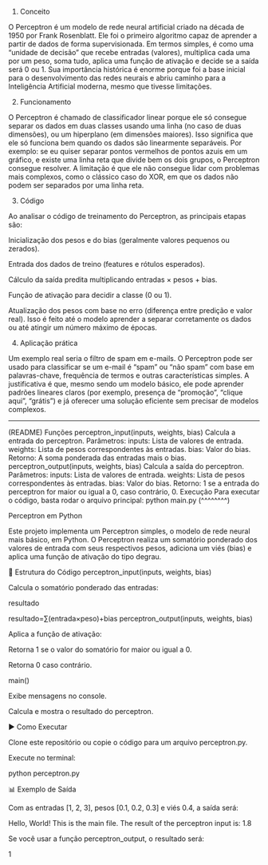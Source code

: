 1. Conceito

O Perceptron é um modelo de rede neural artificial criado na década de 1950 por Frank Rosenblatt. Ele foi o primeiro algoritmo capaz de aprender a partir de dados de forma supervisionada. Em termos simples, é como uma “unidade de decisão” que recebe entradas (valores), multiplica cada uma por um peso, soma tudo, aplica uma função de ativação e decide se a saída será 0 ou 1.
Sua importância histórica é enorme porque foi a base inicial para o desenvolvimento das redes neurais e abriu caminho para a Inteligência Artificial moderna, mesmo que tivesse limitações.

2. Funcionamento

O Perceptron é chamado de classificador linear porque ele só consegue separar os dados em duas classes usando uma linha (no caso de duas dimensões), ou um hiperplano (em dimensões maiores).
Isso significa que ele só funciona bem quando os dados são linearmente separáveis.
Por exemplo: se eu quiser separar pontos vermelhos de pontos azuis em um gráfico, e existe uma linha reta que divide bem os dois grupos, o Perceptron consegue resolver.
A limitação é que ele não consegue lidar com problemas mais complexos, como o clássico caso do XOR, em que os dados não podem ser separados por uma linha reta.

3. Código

Ao analisar o código de treinamento do Perceptron, as principais etapas são:

Inicialização dos pesos e do bias (geralmente valores pequenos ou zerados).

Entrada dos dados de treino (features e rótulos esperados).

Cálculo da saída predita multiplicando entradas × pesos + bias.

Função de ativação para decidir a classe (0 ou 1).

Atualização dos pesos com base no erro (diferença entre predição e valor real). Isso é feito até o modelo aprender a separar corretamente os dados ou até atingir um número máximo de épocas.

4. Aplicação prática

Um exemplo real seria o filtro de spam em e-mails.
O Perceptron pode ser usado para classificar se um e-mail é “spam” ou “não spam” com base em palavras-chave, frequência de termos e outras características simples.
A justificativa é que, mesmo sendo um modelo básico, ele pode aprender padrões lineares claros (por exemplo, presença de “promoção”, “clique aqui”, “grátis”) e já oferecer uma solução eficiente sem precisar de modelos complexos.


--------------------------------------------------------------------------------------------------------------------------------------------------------------------------------------------------------------

(README)
Funções
perceptron_input(inputs, weights, bias)
Calcula a entrada do perceptron.
Parâmetros:
inputs: Lista de valores de entrada.
weights: Lista de pesos correspondentes às entradas.
bias: Valor do bias.
Retorno: A soma ponderada das entradas mais o bias.
perceptron_output(inputs, weights, bias)
Calcula a saída do perceptron.
Parâmetros:
inputs: Lista de valores de entrada.
weights: Lista de pesos correspondentes às entradas.
bias: Valor do bias.
Retorno: 1 se a entrada do perceptron for maior ou igual a 0, caso contrário, 0.
Execução
Para executar o código, basta rodar o arquivo principal:
python main.py
(^^^^^^^^)

Perceptron em Python

Este projeto implementa um Perceptron simples, o modelo de rede neural mais básico, em Python.
O Perceptron realiza um somatório ponderado dos valores de entrada com seus respectivos pesos, adiciona um viés (bias) e aplica uma função de ativação do tipo degrau.

📌 Estrutura do Código
perceptron_input(inputs, weights, bias)

Calcula o somatório ponderado das entradas:

resultado

resultado=∑(entrada×peso)+bias
perceptron_output(inputs, weights, bias)

Aplica a função de ativação:

Retorna 1 se o valor do somatório for maior ou igual a 0.

Retorna 0 caso contrário.

main()

Exibe mensagens no console.

Calcula e mostra o resultado do perceptron.

▶️ Como Executar

Clone este repositório ou copie o código para um arquivo perceptron.py.

Execute no terminal:

python perceptron.py

📊 Exemplo de Saída

Com as entradas [1, 2, 3], pesos [0.1, 0.2, 0.3] e viés 0.4, a saída será:

Hello, World!
This is the main file.
The result of the perceptron input is:  1.8


Se você usar a função perceptron_output, o resultado será:

1
